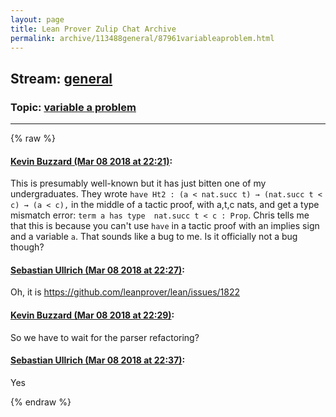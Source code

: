 ```yaml
---
layout: page
title: Lean Prover Zulip Chat Archive 
permalink: archive/113488general/87961variableaproblem.html
---
```


## Stream: [general](index.html)
### Topic: [variable a problem](87961variableaproblem.html)

---


{% raw %}
#### [ Kevin Buzzard (Mar 08 2018 at 22:21)](https://leanprover.zulipchat.com/#narrow/stream/113488-general/topic/variable%20a%20problem/near/123463049):
<p>This is presumably well-known but it has just bitten one of my undergraduates. They wrote <code>have Ht2 : (a &lt; nat.succ t) → (nat.succ t &lt; c) → (a &lt; c),</code> in the middle of a tactic proof, with a,t,c nats, and get a type mismatch error: <code>term a has type  nat.succ t &lt; c : Prop</code>. Chris tells me that this is because you can't use <code>have</code> in a tactic proof with an implies sign and a variable <code>a</code>. That sounds like a bug to me. Is it officially not a bug though?</p>

#### [ Sebastian Ullrich (Mar 08 2018 at 22:27)](https://leanprover.zulipchat.com/#narrow/stream/113488-general/topic/variable%20a%20problem/near/123463243):
<p>Oh, it is <a href="https://github.com/leanprover/lean/issues/1822" target="_blank" title="https://github.com/leanprover/lean/issues/1822">https://github.com/leanprover/lean/issues/1822</a></p>

#### [ Kevin Buzzard (Mar 08 2018 at 22:29)](https://leanprover.zulipchat.com/#narrow/stream/113488-general/topic/variable%20a%20problem/near/123463326):
<p>So we have to wait for the parser refactoring?</p>

#### [ Sebastian Ullrich (Mar 08 2018 at 22:37)](https://leanprover.zulipchat.com/#narrow/stream/113488-general/topic/variable%20a%20problem/near/123463636):
<p>Yes</p>


{% endraw %}
